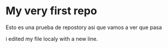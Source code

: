 # My very first repo

Esto es una prueba de repostory asi que vamos a ver que pasa

i edited my file localy with a new line.